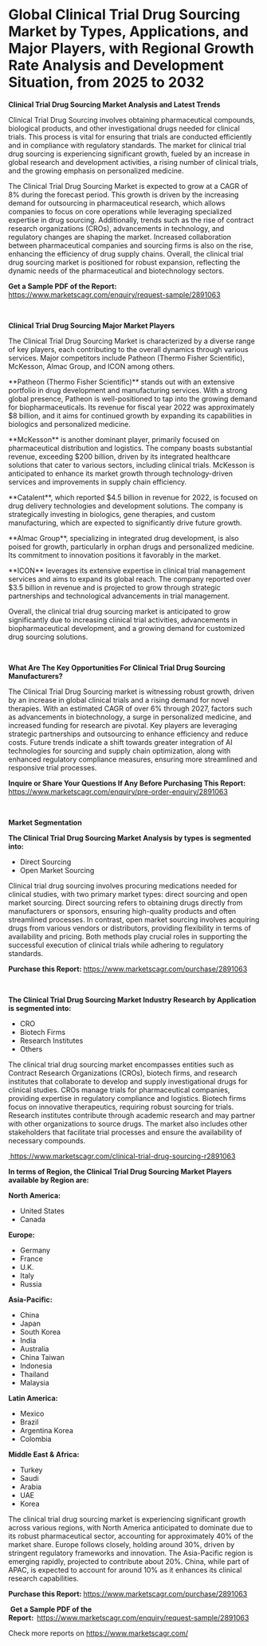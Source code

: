 <p><h1>Global Clinical Trial Drug Sourcing Market by Types, Applications, and Major Players, with Regional Growth Rate Analysis and Development Situation, from 2025 to 2032</h1></p><p><strong>Clinical Trial Drug Sourcing Market Analysis and Latest Trends</strong></p>
<p><p>Clinical Trial Drug Sourcing involves obtaining pharmaceutical compounds, biological products, and other investigational drugs needed for clinical trials. This process is vital for ensuring that trials are conducted efficiently and in compliance with regulatory standards. The market for clinical trial drug sourcing is experiencing significant growth, fueled by an increase in global research and development activities, a rising number of clinical trials, and the growing emphasis on personalized medicine.</p><p>The Clinical Trial Drug Sourcing Market is expected to grow at a CAGR of 8% during the forecast period. This growth is driven by the increasing demand for outsourcing in pharmaceutical research, which allows companies to focus on core operations while leveraging specialized expertise in drug sourcing. Additionally, trends such as the rise of contract research organizations (CROs), advancements in technology, and regulatory changes are shaping the market. Increased collaboration between pharmaceutical companies and sourcing firms is also on the rise, enhancing the efficiency of drug supply chains. Overall, the clinical trial drug sourcing market is positioned for robust expansion, reflecting the dynamic needs of the pharmaceutical and biotechnology sectors.</p></p>
<p><strong>Get a Sample PDF of the Report:&nbsp;</strong> <a href="https://www.marketscagr.com/enquiry/request-sample/2891063?utm_campaign=2987&utm_medium=2&utm_source=Github&utm_content=ia&utm_term=14032025&utm_id=clinical-trial-drug-sourcing">https://www.marketscagr.com/enquiry/request-sample/2891063</a></p>
<p>&nbsp;</p>
<p><strong>Clinical Trial Drug Sourcing Major Market Players</strong></p>
<p><p>The Clinical Trial Drug Sourcing Market is characterized by a diverse range of key players, each contributing to the overall dynamics through various services. Major competitors include Patheon (Thermo Fisher Scientific), McKesson, Almac Group, and ICON among others.</p><p>**Patheon (Thermo Fisher Scientific)** stands out with an extensive portfolio in drug development and manufacturing services. With a strong global presence, Patheon is well-positioned to tap into the growing demand for biopharmaceuticals. Its revenue for fiscal year 2022 was approximately $8 billion, and it aims for continued growth by expanding its capabilities in biologics and personalized medicine.</p><p>**McKesson** is another dominant player, primarily focused on pharmaceutical distribution and logistics. The company boasts substantial revenue, exceeding $200 billion, driven by its integrated healthcare solutions that cater to various sectors, including clinical trials. McKesson is anticipated to enhance its market growth through technology-driven services and improvements in supply chain efficiency.</p><p>**Catalent**, which reported $4.5 billion in revenue for 2022, is focused on drug delivery technologies and development solutions. The company is strategically investing in biologics, gene therapies, and custom manufacturing, which are expected to significantly drive future growth.</p><p>**Almac Group**, specializing in integrated drug development, is also poised for growth, particularly in orphan drugs and personalized medicine. Its commitment to innovation positions it favorably in the market.</p><p>**ICON** leverages its extensive expertise in clinical trial management services and aims to expand its global reach. The company reported over $3.5 billion in revenue and is projected to grow through strategic partnerships and technological advancements in trial management.</p><p>Overall, the clinical trial drug sourcing market is anticipated to grow significantly due to increasing clinical trial activities, advancements in biopharmaceutical development, and a growing demand for customized drug sourcing solutions.</p></p>
<p>&nbsp;</p>
<p><strong>What Are The Key Opportunities For Clinical Trial Drug Sourcing Manufacturers?</strong></p>
<p><p>The Clinical Trial Drug Sourcing market is witnessing robust growth, driven by an increase in global clinical trials and a rising demand for novel therapies. With an estimated CAGR of over 6% through 2027, factors such as advancements in biotechnology, a surge in personalized medicine, and increased funding for research are pivotal. Key players are leveraging strategic partnerships and outsourcing to enhance efficiency and reduce costs. Future trends indicate a shift towards greater integration of AI technologies for sourcing and supply chain optimization, along with enhanced regulatory compliance measures, ensuring more streamlined and responsive trial processes.</p></p>
<p><strong>Inquire or Share Your Questions If Any Before Purchasing This Report:</strong> <a href="https://www.marketscagr.com/enquiry/pre-order-enquiry/2891063?utm_campaign=2987&utm_medium=2&utm_source=Github&utm_content=ia&utm_term=14032025&utm_id=clinical-trial-drug-sourcing">https://www.marketscagr.com/enquiry/pre-order-enquiry/2891063</a></p>
<p>&nbsp;</p>
<p><strong>Market Segmentation</strong></p>
<p><strong>The Clinical Trial Drug Sourcing Market Analysis by types is segmented into:</strong></p>
<p><ul><li>Direct Sourcing</li><li>Open Market Sourcing</li></ul></p>
<p><p>Clinical trial drug sourcing involves procuring medications needed for clinical studies, with two primary market types: direct sourcing and open market sourcing. Direct sourcing refers to obtaining drugs directly from manufacturers or sponsors, ensuring high-quality products and often streamlined processes. In contrast, open market sourcing involves acquiring drugs from various vendors or distributors, providing flexibility in terms of availability and pricing. Both methods play crucial roles in supporting the successful execution of clinical trials while adhering to regulatory standards.</p></p>
<p><strong>Purchase this Report:&nbsp;</strong><a href="https://www.marketscagr.com/purchase/2891063?utm_campaign=2987&utm_medium=2&utm_source=Github&utm_content=ia&utm_term=14032025&utm_id=clinical-trial-drug-sourcing">https://www.marketscagr.com/purchase/2891063</a></p>
<p>&nbsp;</p>
<p><strong>The Clinical Trial Drug Sourcing Market Industry Research by Application is segmented into:</strong></p>
<p><ul><li>CRO</li><li>Biotech Firms</li><li>Research Institutes</li><li>Others</li></ul></p>
<p><p>The clinical trial drug sourcing market encompasses entities such as Contract Research Organizations (CROs), biotech firms, and research institutes that collaborate to develop and supply investigational drugs for clinical studies. CROs manage trials for pharmaceutical companies, providing expertise in regulatory compliance and logistics. Biotech firms focus on innovative therapeutics, requiring robust sourcing for trials. Research institutes contribute through academic research and may partner with other organizations to source drugs. The market also includes other stakeholders that facilitate trial processes and ensure the availability of necessary compounds.</p></p>
<p><a href="https://www.marketscagr.com/clinical-trial-drug-sourcing-r2891063?utm_campaign=2987&utm_medium=2&utm_source=Github&utm_content=ia&utm_term=14032025&utm_id=clinical-trial-drug-sourcing">&nbsp;https://www.marketscagr.com/clinical-trial-drug-sourcing-r2891063</a></p>
<p><strong>In terms of Region, the Clinical Trial Drug Sourcing Market Players available by Region are:</strong></p>
<p>
    <p> <strong> North America: </strong>
        <ul>
            <li>United States</li>
            <li>Canada</li>
        </ul>
        </p> 
    <p> <strong> Europe: </strong>
        <ul>
            <li>Germany</li>
            <li>France</li>
            <li>U.K.</li>
            <li>Italy</li>
            <li>Russia</li>
        </ul>
        </p> 
    <p> <strong> Asia-Pacific: </strong>
        <ul>
            <li>China</li>
            <li>Japan</li>
            <li>South Korea</li>
            <li>India</li>
            <li>Australia</li>
            <li>China Taiwan</li>
            <li>Indonesia</li>
            <li>Thailand</li>
            <li>Malaysia</li>
        </ul>
        </p> 
    <p> <strong> Latin America: </strong>
        <ul>
            <li>Mexico</li>
            <li>Brazil</li>
            <li>Argentina Korea</li>
            <li>Colombia</li>
        </ul>
        </p> 
    <p> <strong> Middle East & Africa: </strong>
        <ul>
            <li>Turkey</li>
            <li>Saudi</li>
            <li>Arabia</li>
            <li>UAE</li>
            <li>Korea</li>
        </ul>
    </p>
    </p>
<p><p>The clinical trial drug sourcing market is experiencing significant growth across various regions, with North America anticipated to dominate due to its robust pharmaceutical sector, accounting for approximately 40% of the market share. Europe follows closely, holding around 30%, driven by stringent regulatory frameworks and innovation. The Asia-Pacific region is emerging rapidly, projected to contribute about 20%. China, while part of APAC, is expected to account for around 10% as it enhances its clinical research capabilities.</p></p>
<p><strong>Purchase this Report: </strong><a href="https://www.marketscagr.com/purchase/2891063?utm_campaign=2987&utm_medium=2&utm_source=Github&utm_content=ia&utm_term=14032025&utm_id=clinical-trial-drug-sourcing">https://www.marketscagr.com/purchase/2891063</a></p>
<p>&nbsp;<strong>Get a Sample PDF of the Report:&nbsp;&nbsp;</strong><a href="https://www.marketscagr.com/enquiry/request-sample/2891063?utm_campaign=2987&utm_medium=2&utm_source=Github&utm_content=ia&utm_term=14032025&utm_id=clinical-trial-drug-sourcing">https://www.marketscagr.com/enquiry/request-sample/2891063</a></p>
<p><strong></strong></p>
<p>Check more reports on <a href="https://www.marketscagr.com/?utm_campaign=2987&utm_medium=2&utm_source=Github&utm_content=ia&utm_term=14032025&utm_id=clinical-trial-drug-sourcing">https://www.marketscagr.com/</a></p>